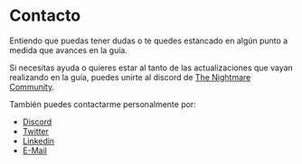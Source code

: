 # Contacto

Entiendo que puedas tener dudas o te quedes estancado en algún punto a medida que avances en la guía.

Si necesitas ayuda o quieres estar al tanto de las actualizaciones que vayan realizando en la guía, puedes unirte al discord de [The Nightmare Community](https://discord.gg/EdtpmDzsDS).

También puedes contactarme personalmente por:

- [Discord](https://discordapp.com/users/210731848265891840)
- [Twitter](https://twitter.com/aburrondev)
- [Linkedin](https://www.linkedin.com/in/christianvf)
- [E-Mail](mailto:christianvf.adev@gmail.com)
